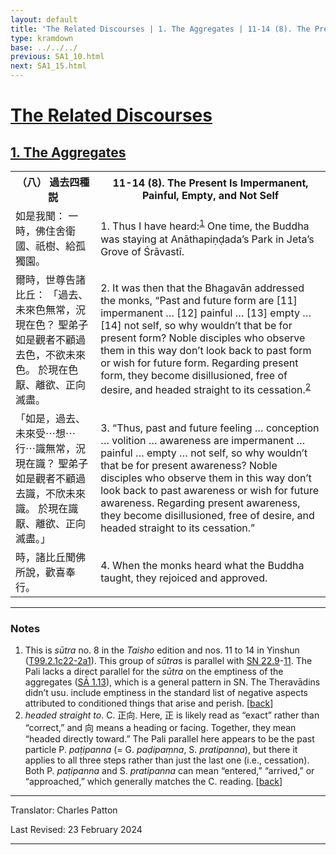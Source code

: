 ```yaml
---
layout: default
title: 'The Related Discourses | 1. The Aggregates | 11-14 (8). The Present Is Impermanent, Painful, Empty, and Not Self'
type: kramdown
base: ../../../
previous: SA1_10.html
next: SA1_15.html
---
```


<h1><a href='(../index.html)'>The Related Discourses</a></h1>
<h2><a href='index.html'>1. The Aggregates</a></h2>

<table class="trans">
  <th class='ch'>（八） 過去四種説</th>
  <th class='en'>11-14 (8). The Present Is Impermanent, Painful, Empty, and Not Self</th>
  <tr>
    <td title='t99.2.1c22'>如是我聞： 一時，佛住舍衛國、祇樹、給孤獨園。</td>
    <td id='p1'>1. Thus I have heard:<sup id="ref1"><a href="#n1">1</a></sup> One time, the Buddha was staying at Anāthapiṇḍada’s Park in Jeta’s Grove of Śrāvastī.</td>
  </tr>
  <tr>
    <td title='t99.2.1c23'>爾時，世尊告諸比丘： 「過去、未來色無常，況現在色？ 聖弟子如是觀者不顧過去色，不欲未來色。 於現在色厭、離欲、正向滅盡。</td>
    <td id='p2'>2. It was then that the Bhagavān addressed the monks, “Past and future form are [11] impermanent … [12] painful … [13] empty … [14] not self, so why wouldn’t that be for present form? Noble disciples who observe them in this way don’t look back to past form or wish for future form. Regarding present form, they become disillusioned, free of desire, and headed straight to its cessation.<sup id="ref2"><a href="#n2">2</a></sup></td>
  </tr>
  <tr>
    <td title='t99.2.1c26'>「如是，過去、未來受⋯想⋯行⋯識無常，況現在識？ 聖弟子如是觀者不顧過去識，不欣未來識。 於現在識厭、離欲、正向滅盡。」</td>
    <td id='p3'>3. “Thus, past and future feeling … conception … volition … awareness are impermanent … painful … empty … not self, so why wouldn’t that be for present awareness? Noble disciples who observe them in this way don’t look back to past awareness or wish for future awareness. Regarding present awareness, they become disillusioned, free of desire, and headed straight to its cessation.”</td>
  </tr>
  <tr>
    <td title='t99.2.1c29'>時，諸比丘聞佛所說，歡喜奉行。</td>
    <td id='p4'>4. When the monks heard what the Buddha taught, they rejoiced and approved.</td>
  </tr>
</table>

<hr/>

<h3 id="notes">Notes</h3>

<ol>
<li id="n1">This is <em>sūtra</em> no. 8 in the <cite>Taisho</cite> edition and nos. 11 to 14 in Yinshun (<a href="https://cbetaonline.dila.edu.tw/zh/T02n0099_p0001c22" target="_blank">T99.2.1c22-2a1</a>). This group of <em>sūtra</em>s is parallel with <a href="https://suttacentral.net/sn22.9" target="_blank">SN 22.9</a>-<a href="https://suttacentral.net/sn22.11" target="_blank">11</a>. The Pali lacks a direct parallel for the <em>sūtra</em> on the emptiness of the aggregates (<a href="SA1_13.html" target="_blank">SĀ 1.13</a>), which is a general pattern in SN. The Theravādins didn’t usu. include emptiness in the standard list of negative aspects attributed to conditioned things that arise and perish. [<a href="#ref1">back</a>]</li>
<li id="n2"><em>headed straight to</em>. C. 正向. Here, 正 is likely read as “exact” rather than “correct,” and 向 means a heading or facing. Together, they mean “headed directly toward.” The Pali parallel here appears to be the past particle P. <em>paṭipanna</em> (= G. <em>paḍipaṃna</em>, S. <em>pratipanna</em>), but there it applies to all three steps rather than just the last one (i.e., cessation). Both P. <em>paṭipanna</em>  and S. <em>pratipanna</em> can mean “entered,” “arrived,” or “approached,” which generally matches the C. reading. [<a href="#ref2">back</a>]</li>
</ol>
<hr/>

<p class="translator">Translator: Charles Patton</p>
<p class='revised'>Last Revised: 23 February 2024</p>

<hr/>